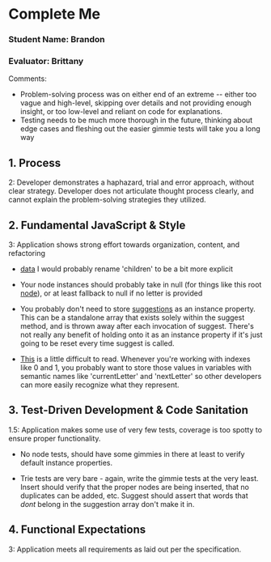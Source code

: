 # Complete Me
### Student Name: Brandon
### Evaluator: Brittany

Comments:
* Problem-solving process was on either end of an extreme -- either too vague and high-level, skipping over details and not providing enough insight, or too low-level and reliant on code for explanations.
* Testing needs to be much more thorough in the future, thinking about edge cases and fleshing out the easier gimmie tests will take you a long way

## 1. Process

2: Developer demonstrates a haphazard, trial and error approach, without clear strategy. Developer does not articulate thought process clearly, and cannot explain the problem-solving strategies they utilized.

## 2. Fundamental JavaScript & Style

3: Application shows strong effort towards organization, content, and refactoring

* [data](https://github.com/brandonfiebiger/complete-me/blob/master/lib/Node.js#L3) I would probably rename 'children' to be a bit more explicit

* Your node instances should probably take in null (for things like this root [node](https://github.com/brandonfiebiger/complete-me/blob/master/lib/Trie.js#L6)), or at least fallback to null if no letter is provided

* You probably don't need to store [suggestions](https://github.com/brandonfiebiger/complete-me/blob/master/lib/Trie.js#L7) as an instance property. This can be a standalone array that exists solely within the suggest method, and is thrown away after each invocation of suggest. There's not really any benefit of holding onto it as an instance property if it's just going to be reset every time suggest is called.

* [This](https://github.com/brandonfiebiger/complete-me/blob/master/lib/Trie.js#L16-L23) is a little difficult to read. Whenever you're working with indexes like 0 and 1, you probably want to store those values in variables with semantic names like 'currentLetter' and 'nextLetter' so other developers can more easily recognize what they represent.


## 3. Test-Driven Development & Code Sanitation

1.5: Application makes some use of very few tests, coverage is too spotty to ensure proper functionality.

* No node tests, should have some gimmies in there at least to verify default instance properties.

* Trie tests are very bare - again, write the gimmie tests at the very least. Insert should verify that the proper nodes are being inserted, that no duplicates can be added, etc. Suggest should assert that words that *dont* belong in the suggestion array don't make it in.

## 4. Functional Expectations

3: Application meets all requirements as laid out per the specification.